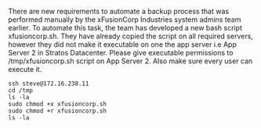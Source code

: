 There are new requirements to automate a backup process that was performed manually by the xFusionCorp Industries system admins team earlier. To automate this task, the team has developed a new bash script xfusioncorp.sh. They have already copied the script on all required servers, however they did not make it executable on one the app server i.e App Server 2 in Stratos Datacenter.
Please give executable permissions to /tmp/xfusioncorp.sh script on App Server 2. Also make sure every user can execute it.

```
ssh steve@172.16.238.11 
cd /tmp 
ls -la 
sudo chmod +x xfusioncorp.sh
sudo chmod +r xfusioncorp.sh
ls -la 
```